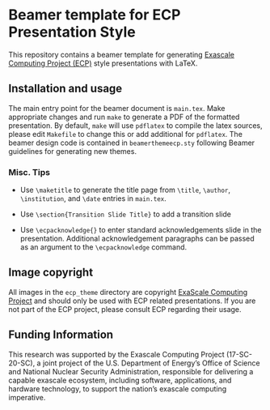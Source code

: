 
# Beamer template for ECP Presentation Style

This repository contains a beamer template for generating [Exascale Computing
Project (ECP)](https://www.exascaleproject.org) style presentations with LaTeX.

## Installation and usage

The main entry point for the beamer document is `main.tex`. Make appropriate
changes and run `make` to generate a PDF of the formatted presentation. By
default, `make` will use `pdflatex` to compile the latex sources, please edit
`Makefile` to change this or add additional for `pdflatex`. The beamer design
code is contained in `beamerthemeecp.sty` following Beamer guidelines for
generating new themes.

### Misc. Tips

- Use `\maketitle` to generate the title page from `\title`, `\author`,
   `\institution`, and `\date` entries in `main.tex`.
   
- Use `\section{Transition Slide Title}` to add a transition slide

- Use `\ecpacknowledge{}` to enter standard acknowledgements slide in the
  presentation. Additional acknowledgement paragraphs can be passed as an
  argument to the `\ecpacknowledge` command.

## Image copyright

All images in the `ecp_theme` directory are copyright [ExaScale Computing
Project](https://www.exascaleproject.org) and should only be used with ECP
related presentations. If you are not part of the ECP project, please consult
ECP regarding their usage.

## Funding Information

This research was supported by the Exascale Computing Project (17-SC-20-SC), a
joint project of the U.S. Department of Energy’s Office of Science and National
Nuclear Security Administration, responsible for delivering a capable exascale
ecosystem, including software, applications, and hardware technology, to support
the nation’s exascale computing imperative.
